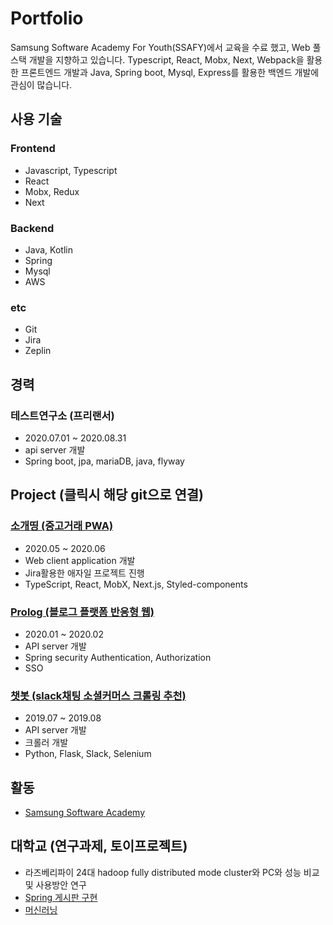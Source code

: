 # Portfolio
Samsung Software Academy For Youth(SSAFY)에서 교육을 수료 했고, Web 풀스택 개발을 지향하고 있습니다.
Typescript, React, Mobx, Next, Webpack을 활용한 프론트엔드 개발과 Java, Spring boot, Mysql, Express를 활용한 백엔드 개발에 관심이 많습니다.

## 사용 기술
### Frontend
- Javascript, Typescript
- React
- Mobx, Redux 
- Next

### Backend
- Java, Kotlin
- Spring
- Mysql
- AWS

### etc
- Git
- Jira
- Zeplin


## 경력
### 테스트연구소 (프리랜서)
- 2020.07.01 ~ 2020.08.31
- api server 개발 
- Spring boot, jpa, mariaDB, java, flyway

## Project (클릭시 해당 git으로 연결)
### [소개띵 (중고거래 PWA)](https://github.com/RyuIL/sogaething-master)
- 2020.05 ~ 2020.06
- Web client application 개발
- Jira활용한 애자일 프로젝트 진행
- TypeScript, React, MobX, Next.js, Styled-components

### [Prolog (블로그 플랫폼 반응형 웹)](https://github.com/RyuIL/prolog-master)
- 2020.01 ~ 2020.02
- API server 개발
- Spring security Authentication, Authorization
- SSO

### [챗봇 (slack채팅 소셜커머스 크롤링 추천)](https://github.com/RyuIL/saffy2-bootcamp)
- 2019.07 ~ 2019.08
- API server 개발
- 크롤러 개발
- Python, Flask, Slack, Selenium

## 활동
- [Samsung Software Academy](https://www.ssafy.com/ksp/jsp/swp/swpMain.jsp)

## 대학교 (연구과제, 토이프로젝트)
- 라즈베리파이 24대 hadoop fully distributed mode cluster와 PC와 성능 비교 및 사용방안 연구
- [Spring 게시판 구현](https://github.com/RyuIL/spring_board)
- [머신러닝](https://github.com/RyuIL/machine_learning)


